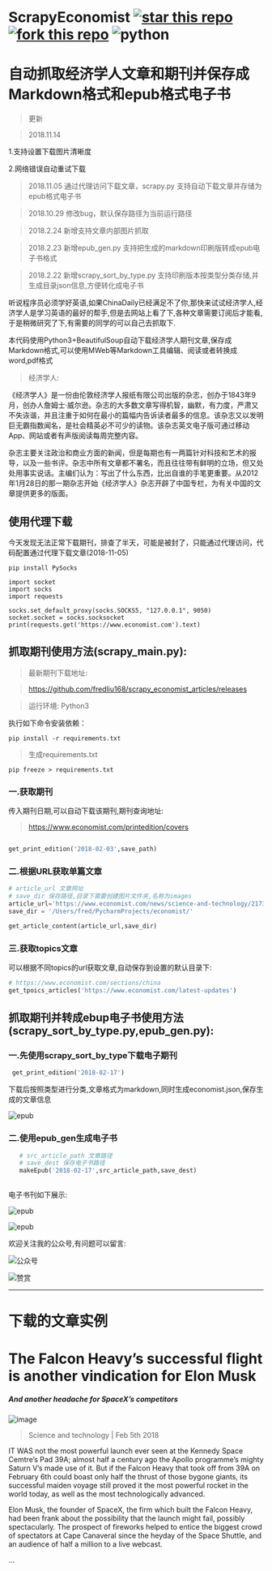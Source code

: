 
# ScrapyEconomist [![star this repo](http://github-svg-buttons.herokuapp.com/star.svg?user=fredliu168&repo=scrapy_economist_articles&style=flat&background=1081C1)](https://github.com/fredliu168/scrapy_economist_articles) [![fork this repo](http://github-svg-buttons.herokuapp.com/fork.svg?user=fredliu168&repo=scrapy_economist_articles&style=flat&background=1081C1)](https://github.com/fredliu168/scrapy_economist_articles/fork) ![python](https://img.shields.io/badge/python-3.6-ff69b4.svg)

# 自动抓取经济学人文章和期刊并保存成Markdown格式和epub格式电子书


> 更新

> 2018.11.14 

1.支持设置下载图片清晰度

2.网络错误自动重试下载

> 2018.11.05 通过代理访问下载文章，scrapy.py 支持自动下载文章并存储为epub格式电子书

> 2018.10.29 修改bug，默认保存路径为当前运行路径

> 2018.2.24 新增支持文章内部图片抓取

> 2018.2.23 新增epub_gen.py 支持把生成的markdown印刷版转成epub电子书格式

> 2018.2.22 新增scrapy_sort_by_type.py 支持印刷版本按类型分类存储,并生成目录json信息,方便转化成电子书



听说程序员必须学好英语,如果ChinaDaily已经满足不了你,那快来试试经济学人,经济学人是学习英语的最好的帮手,但是去网站上看了下,各种文章需要订阅后才能看,于是稍微研究了下,有需要的同学的可以自己去抓取下.

本代码使用Python3+BeautifulSoup自动下载经济学人期刊文章,保存成Markdown格式,可以使用MWeb等Markdown工具编辑、阅读或者转换成word,pdf格式
 
 > 经济学人:
 
《经济学人》是一份由伦敦经济学人报纸有限公司出版的杂志，创办于1843年9月，创办人詹姆士·威尔逊。杂志的大多数文章写得机智，幽默，有力度，严肃又不失诙谐，并且注重于如何在最小的篇幅内告诉读者最多的信息。该杂志又以发明巨无霸指数闻名，是社会精英必不可少的读物。该杂志英文电子版可通过移动App、网站或者有声版阅读每周完整内容。

杂志主要关注政治和商业方面的新闻，但是每期也有一两篇针对科技和艺术的报导，以及一些书评。杂志中所有文章都不署名，而且往往带有鲜明的立场，但又处处用事实说话。主编们认为：写出了什么东西，比出自谁的手笔更重要。从2012年1月28日的那一期杂志开始《经济学人》杂志开辟了中国专栏，为有关中国的文章提供更多的版面。

## 使用代理下载

今天发现无法正常下载期刊，排查了半天，可能是被封了，只能通过代理访问，代码配置通过代理下载文章(2018-11-05)

``` 
pip install PySocks
```

``` 
import socket
import socks
import requests

socks.set_default_proxy(socks.SOCKS5, "127.0.0.1", 9050)
socket.socket = socks.socksocket
print(requests.get('https://www.economist.com').text)

```



## 抓取期刊使用方法(scrapy_main.py):

> 最新期刊下载地址:

>https://github.com/fredliu168/scrapy_economist_articles/releases

> 运行环境: Python3 

执行如下命令安装依赖：

```
pip install -r requirements.txt
``` 

> 生成requirements.txt 
```
pip freeze > requirements.txt
```


### 一.获取期刊

传入期刊日期,可以自动下载该期刊,期刊查询地址:

> https://www.economist.com/printedition/covers

```python

get_print_edition('2018-02-03',save_path)

```

### 二.根据URL获取单篇文章


```python
# article_url 文章网址
# save_dir 保存路径,目录下需要创建图片文件夹,名称为images
article_url='https://www.economist.com/news/science-and-technology/21736394-it-all-depends-which-palaeontologist-you-ask-strange-fossil-spider-or-maybe-not'
save_dir = '/Users/fred/PycharmProjects/economist/'

get_article_content(article_url,save_dir)

```

### 三.获取topics文章

可以根据不同topics的url获取文章,自动保存到设置的默认目录下:

```python
# https://www.economist.com/sections/china
get_tpoics_articles('https://www.economist.com/latest-updates')

```


## 抓取期刊并转成ebup电子书使用方法(scrapy_sort_by_type.py,epub_gen.py):

### 一.先使用scrapy_sort_by_type下载电子期刊

```python
 get_print_edition('2018-02-17')
```

下载后按照类型进行分类,文章格式为markdown,同时生成economist.json,保存生成的文章信息

![epub](images/economist_download.png)

### 二.使用epub_gen生成电子书
```python
   # src_article_path 文章路径
   # save_dest 保存电子书路径
   makeEpub('2018-02-17',src_article_path,save_dest)
   
```
电子书刊如下展示:

![epub](images/epub_book.png)

![epub](images/epub_book_1.png)

欢迎关注我的公众号,有问题可以留言:

![公众号](images/wechat-qcode.jpg )

![赞赏](images/wx_shang.jpg)


---

# 下载的文章实例

# The Falcon Heavy’s successful flight is another vindication for Elon Musk

##### And another headache for SpaceX’s competitors

![image](images/20180210_blp904_facebook.jpg)

> Science and technology | Feb 5th 2018

IT WAS not the most powerful launch ever seen at the Kennedy Space Cemtre’s Pad 39A; almost half a century ago the Apollo programme’s mighty Saturn V’s made use of it. But if the Falcon Heavy that took off from 39A on February 6th could boast only half the thrust of those bygone giants, its successful maiden voyage still proved it the most powerful rocket in the world today, as well as the most technologically advanced.

Elon Musk, the founder of SpaceX, the firm which built the Falcon Heavy, had been frank about the possibility that the launch might fail, possibly spectacularly. The prospect of fireworks helped to entice the biggest crowd of spectators at Cape Canaveral since the heyday of the Space Shuttle, and an audience of half a million to a live webcast.

...